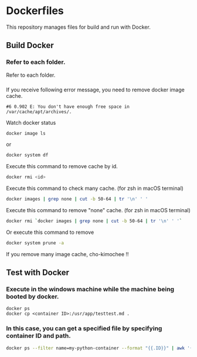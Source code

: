 # Dockerfiles

This repository manages files for build and run with Docker.

## Build Docker

### Refer to each folder.

Refer to each folder.

###

If you receive following error message, you need to remove docker image cache.

```shell-session
#6 0.902 E: You don't have enough free space in /var/cache/apt/archives/.
```

Watch docker status

```bash
docker image ls
```

or

```bash
docker system df
```

Execute this command to remove cache by id.

```bash
docker rmi <id>
```

Execute this command to check many cache. (for zsh in macOS terminal)

```bash
docker images | grep none | cut -b 50-64 | tr '\n' ' '
```

Execute this command to remove "none" cache. (for zsh in macOS terminal)

```bash
docker rmi `docker images | grep none | cut -b 50-64 | tr '\n' ' '`
```

Or execute this command to remove

```bash
docker system prune -a
```

If you remove many image cache, cho-kimochee !!

## Test with Docker

### Execute in the windows machine while the machine being booted by docker.

```dosbatch
docker ps
docker cp <container ID>:/usr/app/testtest.md .
```

### In this case, you can get a specified file by specifying container ID and path.

```bash
docker ps --filter name=my-python-container --format "{{.ID}}" | awk '{ printf "docker cp %s:/usr/src/app/htmlcov/d_36f028580bb02cc8_test_judge_py.html .", $0, NR }' | sh;
```



